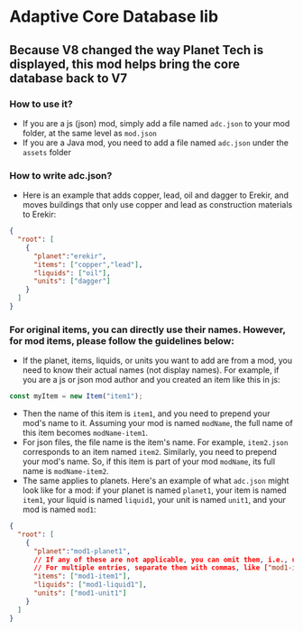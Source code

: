 # Adaptive Core Database lib
## Because V8 changed the way Planet Tech is displayed, this mod helps bring the core database back to V7
### How to use it?
- If you are a js (json) mod, simply add a file named `adc.json` to your mod folder, at the same level as `mod.json`
- If you are a Java mod, you need to add a file named `adc.json` under the `assets` folder
### How to write adc.json?
- Here is an example that adds copper, lead, oil and dagger to Erekir, and moves buildings that only use copper and lead as construction materials to Erekir:
```json
{
  "root": [
    {
      "planet":"erekir",
      "items": ["copper","lead"],
      "liquids": ["oil"],
      "units": ["dagger"]
    }
  ]
}
```
### For original items, you can directly use their names. However, for mod items, please follow the guidelines below:
- If the planet, items, liquids, or units you want to add are from a mod, you need to know their actual names (not display names). For example, if you are a js or json mod author and you created an item like this in js:
```js
const myItem = new Item("item1");
```
- Then the name of this item is `item1`, and you need to prepend your mod's name to it. Assuming your mod is named `modName`, the full name of this item becomes `modName-item1`.
- For json files, the file name is the item's name. For example, `item2.json` corresponds to an item named `item2`. Similarly, you need to prepend your mod's name. So, if this item is part of your mod `modName`, its full name is `modName-item2`.
- The same applies to planets. Here's an example of what `adc.json` might look like for a mod: if your planet is named `planet1`, your item is named `item1`, your liquid is named `liquid1`, your unit is named `unit1`, and your mod is named `mod1`:
```json
{
  "root": [
    {
      "planet":"mod1-planet1",
      // If any of these are not applicable, you can omit them, i.e., use empty arrays []
      // For multiple entries, separate them with commas, like ["mod1-item1","mod1-item2"]
      "items": ["mod1-item1"],
      "liquids": ["mod1-liquid1"],
      "units": ["mod1-unit1"]
    }
  ]
}
```